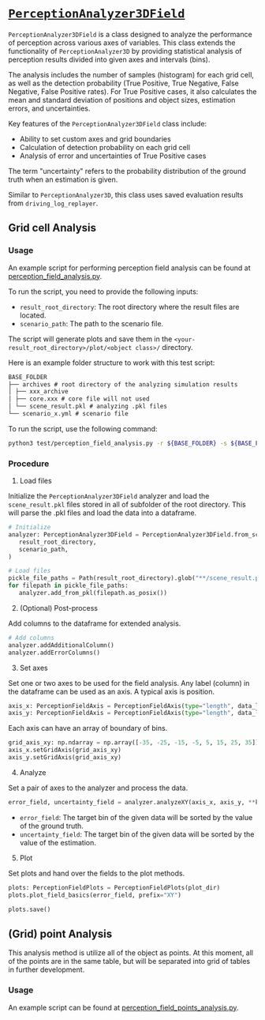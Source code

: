# [`PerceptionAnalyzer3DField`](../../../perception_eval/perception_eval/tool/perception_analyzer3dfield.py)

`PerceptionAnalyzer3DField` is a class designed to analyze the performance of perception across various axes of variables.
This class extends the functionality of `PerceptionAnalyzer3D` by providing statistical analysis of perception results divided into given axes and intervals (bins).

The analysis includes the number of samples (histogram) for each grid cell, as well as the detection probability (True Positive, True Negative, False Negative, False Positive rates). For True Positive cases, it also calculates the mean and standard deviation of positions and object sizes, estimation errors, and uncertainties.

Key features of the `PerceptionAnalyzer3DField` class include:

- Ability to set custom axes and grid boundaries
- Calculation of detection probability on each grid cell
- Analysis of error and uncertainties of True Positive cases

The term "uncertainty" refers to the probability distribution of the ground truth when an estimation is given.

Similar to `PerceptionAnalyzer3D`, this class uses saved evaluation results from `driving_log_replayer`.

## Grid cell Analysis

### Usage

An example script for performing perception field analysis can be found at [perception_field_analysis.py](../../../perception_eval/test/perception_field_analysis.py).

To run the script, you need to provide the following inputs:

- `result_root_directory`: The root directory where the result files are located.
- `scenario_path`: The path to the scenario file.

The script will generate plots and save them in the `<your-result_root_directory>/plot/<object class>/` directory.

Here is an example folder structure to work with this test script:

```md
BASE_FOLDER  
├── archives # root directory of the analyzing simulation results
│ ├── xxx_archive
│ ├── core.xxx # core file will not used
│ └── scene_result.pkl # analyzing .pkl files
└── scenario_x.yml # scenario file
```

To run the script, use the following command:

```sh
python3 test/perception_field_analysis.py -r ${BASE_FOLDER} -s ${BASE_FOLDER}/${SCENARIO_FILE}
```

### Procedure

1. Load files

Initialize the `PerceptionAnalyzer3DField` analyzer and load the `scene_result.pkl` files stored in all of subfolder of the root directory.
This will parse the .pkl files and load the data into a dataframe.

```python
# Initialize
analyzer: PerceptionAnalyzer3DField = PerceptionAnalyzer3DField.from_scenario(
   result_root_directory,
   scenario_path,
)

# Load files
pickle_file_paths = Path(result_root_directory).glob("**/scene_result.pkl")
for filepath in pickle_file_paths:
   analyzer.add_from_pkl(filepath.as_posix())
```

2. (Optional) Post-process

Add columns to the dataframe for extended analysis.

```python
# Add columns
analyzer.addAdditionalColumn()
analyzer.addErrorColumns()
```

3. Set axes

Set one or two axes to be used for the field analysis. Any label (column) in the dataframe can be used as an axis.
A typical axis is position.

```python
axis_x: PerceptionFieldAxis = PerceptionFieldAxis(type="length", data_label="x")
axis_y: PerceptionFieldAxis = PerceptionFieldAxis(type="length", data_label="y")
```

Each axis can have an array of boundary of bins.

```python
grid_axis_xy: np.ndarray = np.array([-35, -25, -15, -5, 5, 15, 25, 35])
axis_x.setGridAxis(grid_axis_xy)
axis_y.setGridAxis(grid_axis_xy)
```

4. Analyze

Set a pair of axes to the analyzer and process the data.

```python
error_field, uncertainty_field = analyzer.analyzeXY(axis_x, axis_y, **kwargs)
```

- `error_field`: The target bin of the given data will be sorted by the value of the ground truth.
- `uncertainty_field`: The target bin of the given data will be sorted by the value of the estimation.

5. Plot

Set plots and hand over the fields to the plot methods.

```python
plots: PerceptionFieldPlots = PerceptionFieldPlots(plot_dir)
plots.plot_field_basics(error_field, prefix="XY")

plots.save()
```

## (Grid) point Analysis

This analysis method is utilize all of the object as points.
At this moment, all of the points are in the same table, but will be separated into grid of tables in further development.

### Usage

An example script can be found at [perception_field_points_analysis.py](../../../perception_eval/test/perception_field_points_analysis.py).
